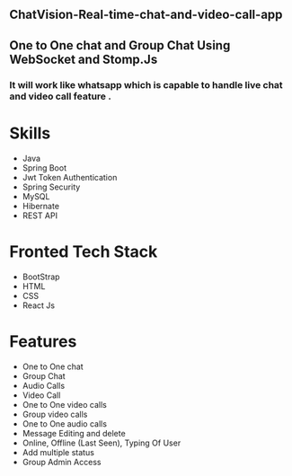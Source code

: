 ## ChatVision-Real-time-chat-and-video-call-app          
## One to One chat and Group Chat Using WebSocket and Stomp.Js  
### It will work like whatsapp which is capable to handle live chat and video call feature .
# Skills
- Java
- Spring Boot
- Jwt Token Authentication
- Spring Security
- MySQL                   
- Hibernate
- REST API

# Fronted Tech Stack 

- BootStrap
- HTML
- CSS
- React Js

# Features
- One to One chat
- Group Chat
- Audio Calls 
- Video Call
- One to One video calls
- Group video calls
- One to One audio calls
- Message Editing and delete
- Online, Offline (Last Seen), Typing Of User 
- Add multiple status   
- Group Admin Access              
                             
  
